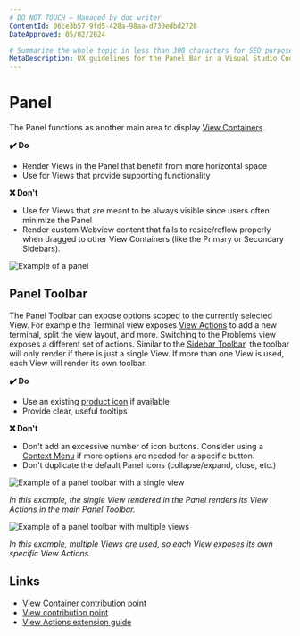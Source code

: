 ```yaml
---
# DO NOT TOUCH — Managed by doc writer
ContentId: 06ce3b57-9fd5-428a-98aa-d730edbd2728
DateApproved: 05/02/2024

# Summarize the whole topic in less than 300 characters for SEO purpose
MetaDescription: UX guidelines for the Panel Bar in a Visual Studio Code extension.
---
```


# Panel

The Panel functions as another main area to display [View Containers](/api/references/contribution-points#contributes.viewsContainers).

**✔️ Do**

- Render Views in the Panel that benefit from more horizontal space
- Use for Views that provide supporting functionality

**❌ Don't**

- Use for Views that are meant to be always visible since users often minimize the Panel
- Render custom Webview content that fails to resize/reflow properly when dragged to other View Containers (like the Primary or Secondary Sidebars).

![Example of a panel](images/examples/panel.png)

## Panel Toolbar

The Panel Toolbar can expose options scoped to the currently selected View. For example the Terminal view exposes [View Actions](/api/extension-guides/tree-view#view-actions) to add a new terminal, split the view layout, and more. Switching to the Problems view exposes a different set of actions. Similar to the [Sidebar Toolbar](/api/ux-guidelines/sidebars#sidebar-toolbar), the toolbar will only render if there is just a single View. If more than one View is used, each View will render its own toolbar.

**✔️ Do**

- Use an existing [product icon](/api/references/icons-in-labels#icon-listing) if available
- Provide clear, useful tooltips

**❌ Don't**

- Don't add an excessive number of icon buttons. Consider using a [Context Menu](/api/references/contribution-points#contributes.menus) if more options are needed for a specific button.
- Don't duplicate the default Panel icons (collapse/expand, close, etc.)

![Example of a panel toolbar with a single view](images/examples/panel-toolbar.png)

*In this example, the single View rendered in the Panel renders its View Actions in the main Panel Toolbar.*

![Example of a panel toolbar with multiple views](images/examples/panel-toolbar-multiple-views.png)

*In this example, multiple Views are used, so each View exposes its own specific View Actions.*

## Links

- [View Container contribution point](/api/references/contribution-points#contributes.viewsContainers)
- [View contribution point](/api/references/contribution-points#contributes.views)
- [View Actions extension guide](/api/extension-guides/tree-view#view-actions)
